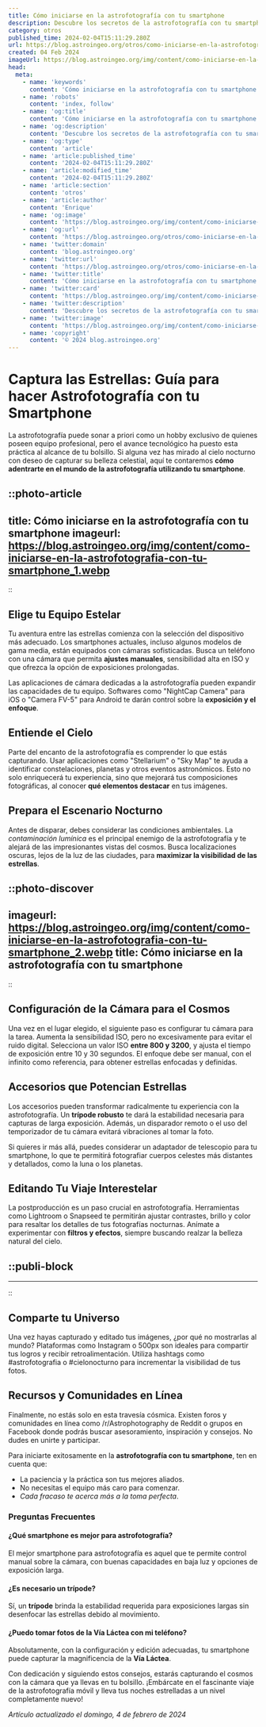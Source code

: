 ```yaml
---
title: Cómo iniciarse en la astrofotografía con tu smartphone
description: Descubre los secretos de la astrofotografía con tu smartphone. Consejos prácticos y técnicas sencillas para capturar el cosmos.
category: otros
published_time: 2024-02-04T15:11:29.280Z
url: https://blog.astroingeo.org/otros/como-iniciarse-en-la-astrofotografia-con-tu-smartphone
created: 04 Feb 2024
imageUrl: https://blog.astroingeo.org/img/content/como-iniciarse-en-la-astrofotografia-con-tu-smartphone_1.webp
head:
  meta:
    - name: 'keywords'
      content: 'Cómo iniciarse en la astrofotografía con tu smartphone'
    - name: 'robots'
      content: 'index, follow'
    - name: 'og:title'
      content: 'Cómo iniciarse en la astrofotografía con tu smartphone'
    - name: 'og:description'
      content: 'Descubre los secretos de la astrofotografía con tu smartphone. Consejos prácticos y técnicas sencillas para capturar el cosmos.'
    - name: 'og:type'
      content: 'article'
    - name: 'article:published_time'
      content: '2024-02-04T15:11:29.280Z'
    - name: 'article:modified_time'
      content: '2024-02-04T15:11:29.280Z'
    - name: 'article:section'
      content: 'otros'
    - name: 'article:author'
      content: 'Enrique'
    - name: 'og:image'
      content: 'https://blog.astroingeo.org/img/content/como-iniciarse-en-la-astrofotografia-con-tu-smartphone_1.webp'
    - name: 'og:url'
      content: 'https://blog.astroingeo.org/otros/como-iniciarse-en-la-astrofotografia-con-tu-smartphone'
    - name: 'twitter:domain'
      content: 'blog.astroingeo.org'
    - name: 'twitter:url'
      content: 'https://blog.astroingeo.org/otros/como-iniciarse-en-la-astrofotografia-con-tu-smartphone'
    - name: 'twitter:title'
      content: 'Cómo iniciarse en la astrofotografía con tu smartphone'
    - name: 'twitter:card'
      content: 'https://blog.astroingeo.org/img/content/como-iniciarse-en-la-astrofotografia-con-tu-smartphone_1.webp'
    - name: 'twitter:description'
      content: 'Descubre los secretos de la astrofotografía con tu smartphone. Consejos prácticos y técnicas sencillas para capturar el cosmos.'
    - name: 'twitter:image'
      content: 'https://blog.astroingeo.org/img/content/como-iniciarse-en-la-astrofotografia-con-tu-smartphone_1.webp'
    - name: 'copyright'
      content: '© 2024 blog.astroingeo.org'
---
```

# Captura las Estrellas: Guía para hacer Astrofotografía con tu Smartphone

La astrofotografía puede sonar a priori como un hobby exclusivo de quienes poseen equipo profesional, pero el avance tecnológico ha puesto esta práctica al alcance de tu bolsillo. Si alguna vez has mirado al cielo nocturno con deseo de capturar su belleza celestial, aquí te contaremos **cómo adentrarte en el mundo de la astrofotografía utilizando tu smartphone**.


::photo-article
---
title: Cómo iniciarse en la astrofotografía con tu smartphone
imageurl: https://blog.astroingeo.org/img/content/como-iniciarse-en-la-astrofotografia-con-tu-smartphone_1.webp
---
::


## Elige tu Equipo Estelar

Tu aventura entre las estrellas comienza con la selección del dispositivo más adecuado. Los smartphones actuales, incluso algunos modelos de gama media, están equipados con cámaras sofisticadas. Busca un teléfono con una cámara que permita **ajustes manuales**, sensibilidad alta en ISO y que ofrezca la opción de exposiciones prolongadas. 

Las aplicaciones de cámara dedicadas a la astrofotografía pueden expandir las capacidades de tu equipo. Softwares como "NightCap Camera" para iOS o "Camera FV-5" para Android te darán control sobre la **exposición y el enfoque**.

## Entiende el Cielo

Parte del encanto de la astrofotografía es comprender lo que estás capturando. Usar aplicaciones como "Stellarium" o "Sky Map" te ayuda a identificar constelaciones, planetas y otros eventos astronómicos. Esto no solo enriquecerá tu experiencia, sino que mejorará tus composiciones fotográficas, al conocer **qué elementos destacar** en tus imágenes.

## Prepara el Escenario Nocturno

Antes de disparar, debes considerar las condiciones ambientales. La *contaminación lumínica* es el principal enemigo de la astrofotografía y te alejará de las impresionantes vistas del cosmos. Busca localizaciones oscuras, lejos de la luz de las ciudades, para **maximizar la visibilidad de las estrellas**.


::photo-discover
---
imageurl: https://blog.astroingeo.org/img/content/como-iniciarse-en-la-astrofotografia-con-tu-smartphone_2.webp
title: Cómo iniciarse en la astrofotografía con tu smartphone
---
::


## Configuración de la Cámara para el Cosmos

Una vez en el lugar elegido, el siguiente paso es configurar tu cámara para la tarea. Aumenta la sensibilidad ISO, pero no excesivamente para evitar el ruido digital. Selecciona un valor ISO **entre 800 y 3200**, y ajusta el tiempo de exposición entre 10 y 30 segundos. El enfoque debe ser manual, con el infinito como referencia, para obtener estrellas enfocadas y definidas.

## Accesorios que Potencian Estrellas

Los accesorios pueden transformar radicalmente tu experiencia con la astrofotografía. Un **trípode robusto** te dará la estabilidad necesaria para capturas de larga exposición. Además, un disparador remoto o el uso del temporizador de tu cámara evitará vibraciones al tomar la foto.

Si quieres ir más allá, puedes considerar un adaptador de telescopio para tu smartphone, lo que te permitirá fotografiar cuerpos celestes más distantes y detallados, como la luna o los planetas.

## Editando Tu Viaje Interestelar

La postproducción es un paso crucial en astrofotografía. Herramientas como Lightroom o Snapseed te permitirán ajustar contrastes, brillo y color para resaltar los detalles de tus fotografías nocturnas. Anímate a experimentar con **filtros y efectos**, siempre buscando realzar la belleza natural del cielo.


  ::publi-block
  ---
  ---
  ::
  
  
## Comparte tu Universo

Una vez hayas capturado y editado tus imágenes, ¿por qué no mostrarlas al mundo? Plataformas como Instagram o 500px son ideales para compartir tus logros y recibir retroalimentación. Utiliza hashtags como #astrofotografia o #cielonocturno para incrementar la visibilidad de tus fotos.

## Recursos y Comunidades en Línea

Finalmente, no estás solo en esta travesía cósmica. Existen foros y comunidades en línea como /r/Astrophotography de Reddit o grupos en Facebook donde podrás buscar asesoramiento, inspiración y consejos. No dudes en unirte y participar.

Para iniciarte exitosamente en la **astrofotografía con tu smartphone**, ten en cuenta que:

- La paciencia y la práctica son tus mejores aliados.
- No necesitas el equipo más caro para comenzar.
- *Cada fracaso te acerca más a la toma perfecta*.

### Preguntas Frecuentes

#### ¿Qué smartphone es mejor para astrofotografía?
El mejor smartphone para astrofotografía es aquel que te permite control manual sobre la cámara, con buenas capacidades en baja luz y opciones de exposición larga.

#### ¿Es necesario un trípode?
Sí, un **trípode** brinda la estabilidad requerida para exposiciones largas sin desenfocar las estrellas debido al movimiento.

#### ¿Puedo tomar fotos de la Vía Láctea con mi teléfono?
Absolutamente, con la configuración y edición adecuadas, tu smartphone puede capturar la magnificencia de la **Vía Láctea**.

Con dedicación y siguiendo estos consejos, estarás capturando el cosmos con la cámara que ya llevas en tu bolsillo. ¡Embárcate en el fascinante viaje de la astrofotografía móvil y lleva tus noches estrelladas a un nivel completamente nuevo!

_Artículo actualizado el domingo, 4 de febrero de 2024_